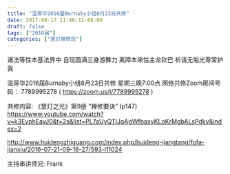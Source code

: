 ```yaml
---
title: "温哥华2016届Burnaby小组8月23日共修"
date: 2017-08-17 11:46:11-08:00
draft: false
tags: ["2016届"]
categories: ["慧灯禅修班"]
---
```

诸法等性本基法界中 自现圆满三身游舞力
离障本来怙主龙钦巴 祈请无垢光尊常护我

温哥华2016届Burnaby小组8月23日共修
星期三晚7:00点
网络共修Zoom房间号码： 7789995278 ( https://zoom.us/j/7789995278 )

共修内容: 《慧灯之光》第9册 “禅修要诀” (p147) 
https://www.youtube.com/watch?v=k3EvphEayJ0&t=2s&list=PL7aUyQTIJqAgWfbaxyKLoKrMgbALsPdkv&index=2

http://www.huidengzhiguang.com/index.php/huideng-jiangtang/fofa-jianxiu/2016-07-21-09-16-27/593-l11024

主持串讲师兄: Frank
